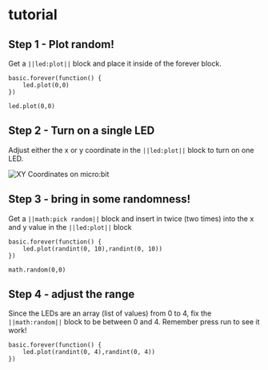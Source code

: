 # tutorial

## Step 1 - Plot random!

Get a ``||led:plot||`` block and place it inside of the forever block.
    
```blocks
basic.forever(function() {
    led.plot(0,0)
})
```

```ghost
led.plot(0,0)
```

## Step 2 - Turn on a single LED

Adjust either the x or y coordinate in the ``||led:plot||`` block to turn on one LED.

![XY Coordinates on micro:bit](https://rypsmith.github.io/randomleds1/displayxycoords.png)

## Step 3 - bring in some randomness!

Get a ``||math:pick random||`` block and insert in twice (two times) into the x and y value in the ``||led:plot||`` block

```blocks
basic.forever(function() {
    led.plot(randint(0, 10),randint(0, 10))
})
```

```ghost
math.random(0,0)
```

## Step 4 - adjust the range

Since the LEDs are an array (list of values) from 0 to 4, fix the ``||math:random||`` block to be between 0 and 4. Remember press run to see it work!

```blocks
basic.forever(function() {
    led.plot(randint(0, 4),randint(0, 4))
})
```

<script src="https://makecode.com/gh-pages-embed.js"></script><script>makeCodeRender("{{ site.makecode.home_url }}", "{{ site.github.owner_name }}/{{ site.github.repository_name }}");</script>
